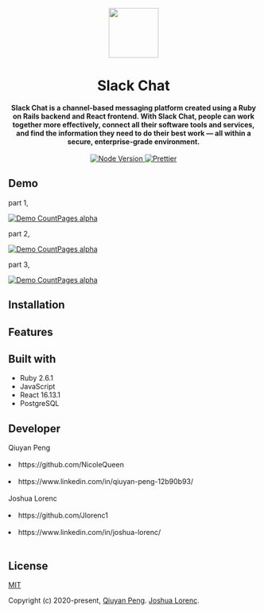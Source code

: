 
<p align="center">
  <a href="https://arya.lovejade.cn/" target="_blank">
    <img width="100"src="https://miro.medium.com/max/1838/1*vI3m_C14fVwUcHDHC6wY6g.png">
  </a>
</p>

<h1 align="center">Slack Chat</h1>

<div align="center" size="12">
  <strong>
    Slack Chat is a channel-based messaging platform created using a Ruby on Rails backend and React frontend. With Slack Chat, people can work together more      effectively, connect all their software tools and services, and find the information they need to do their best work — all within a secure, enterprise-grade environment.
  </strong>
</div>

<br>

<div align="center">
  <a href="https://nodejs.org/en/">
    <img src="https://img.shields.io/badge/node-%3E%3D%208.0.0-green.svg" alt="Node Version">
  </a>
  <a href="https://nicelinks.site/post/5c16083e819ae45de1453caa">
    <img src="https://img.shields.io/badge/code_style-prettier-ff69b4.svg?style=flat" alt="Prettier">
  </a>
</div>

## Demo

part 1,

[![Demo CountPages alpha](https://j.gifs.com/MwRKyQ.gif)](https://www.youtube.com/watch?v=hsZ1ya5bK1s&feature=youtu.be)

part 2,

[![Demo CountPages alpha](https://j.gifs.com/71oyQw.gif)](https://www.youtube.com/watch?v=hsZ1ya5bK1s&feature=youtu.be)

part 3,

[![Demo CountPages alpha](https://j.gifs.com/zv14Lr.gif)](https://www.youtube.com/watch?v=hsZ1ya5bK1s&feature=youtu.be)

## Installation



## Features



## Built with

<ul>
  <li>Ruby 2.6.1</li>
  <li>JavaScript</li>
  <li>React 16.13.1</li>
  <li>PostgreSQL</li>
</ul>

## Developer

<div>Qiuyan Peng<div><br>
<li>https://github.com/NicoleQueen</li><br>
<li>https://www.linkedin.com/in/qiuyan-peng-12b90b93/</li><br>

<div>Joshua Lorenc<div><br>
<li>https://github.com/Jlorenc1</li><br>
<li>https://www.linkedin.com/in/joshua-lorenc/</li><br>

## License

[MIT](http://opensource.org/licenses/MIT)

Copyright (c) 2020-present, [Qiuyan Peng](https://www.linkedin.com/in/qiuyan-peng-12b90b93/). [Joshua Lorenc](https://www.linkedin.com/in/joshua-lorenc/).

